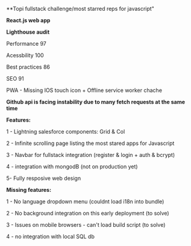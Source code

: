 **Topi fullstack challenge/most starred reps for javascript"

**React.js web app**

**Lighthouse audit**  

Performance 97

Acessbility 100

Best practices 86

SEO 91

PWA - Missing IOS touch icon + Offline service worker chache

**Github api is facing instability due to many fetch requests at the same time**

**Features:**

1 - Lightning salesforce components: Grid & Col

2 - Infinite scrolling page listing the most stared apps for Javascript

3 - Navbar for fullstack integration (register & login + auth & bcrypt)

4 - integration with mongodB (not on production yet)

5- Fully resposive web design

**Missing features:**

1 - No language dropdown menu (couldnt load i18n into bundle)

2 - No background integration on this early deployment (to solve)

3 - Issues on mobile browsers - can't load build script (to solve)

4 - no integration with local SQL db



